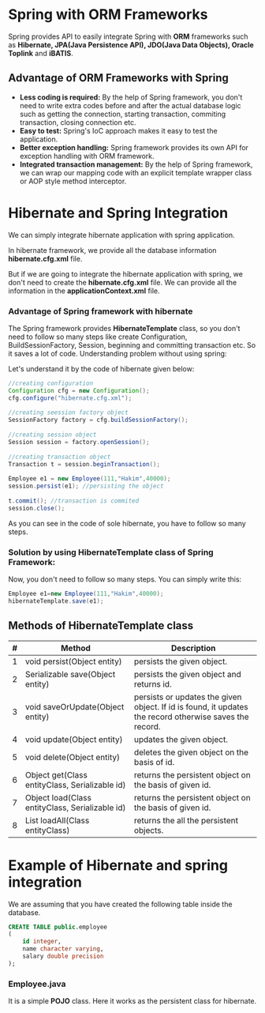 # Spring with ORM Frameworks
Spring provides API to easily integrate Spring with **ORM** frameworks such as **Hibernate, JPA(Java Persistence API), JDO(Java Data Objects), Oracle Toplink** and **iBATIS**.

## Advantage of ORM Frameworks with Spring
- **Less coding is required:** By the help of Spring framework, you don't need to write extra codes before and after the actual database logic such as getting the connection, starting transaction, commiting transaction, closing connection etc.
- **Easy to test:** Spring's IoC approach makes it easy to test the application.
- **Better exception handling:** Spring framework provides its own API for exception handling with ORM framework.
- **Integrated transaction management:** By the help of Spring framework, we can wrap our mapping code with an explicit template wrapper class or AOP style method interceptor.

# Hibernate and Spring Integration
We can simply integrate hibernate application with spring application.

In hibernate framework, we provide all the database information **hibernate.cfg.xml** file.

But if we are going to integrate the hibernate application with spring, we don't need to create the **hibernate.cfg.xml** file. We can provide all the information in the **applicationContext.xml** file.

### Advantage of Spring framework with hibernate
The Spring framework provides **HibernateTemplate** class, so you don't need to follow so many steps like create Configuration, BuildSessionFactory, Session, beginning and committing transaction etc.
So it saves a lot of code. Understanding problem without using spring:

Let's understand it by the code of hibernate given below:
```java
//creating configuration  
Configuration cfg = new Configuration();    
cfg.configure("hibernate.cfg.xml");    
    
//creating seession factory object    
SessionFactory factory = cfg.buildSessionFactory();    
    
//creating session object    
Session session = factory.openSession();    
    
//creating transaction object    
Transaction t = session.beginTransaction();    
        
Employee e1 = new Employee(111,"Hakim",40000);    
session.persist(e1); //persisting the object    
    
t.commit(); //transaction is commited    
session.close();    
```
As you can see in the code of sole hibernate, you have to follow so many steps.

### Solution by using HibernateTemplate class of Spring Framework:

Now, you don't need to follow so many steps. You can simply write this:

```java
Employee e1=new Employee(111,"Hakim",40000);    
hibernateTemplate.save(e1);  
```

## Methods of HibernateTemplate class

| # | Method | Description |
| - | ------ | ----------- |
| 1 | void persist(Object entity) |	persists the given object. |
| 2 | Serializable save(Object entity) | persists the given object and returns id. |
| 3 | void saveOrUpdate(Object entity) | persists or updates the given object. If id is found, it updates the record otherwise saves the record. |
| 4 | void update(Object entity) | updates the given object. |
| 5 | void delete(Object entity) | deletes the given object on the basis of id. |
| 6 | Object get(Class entityClass, Serializable id) | returns the persistent object on the basis of given id. |
| 7 | Object load(Class entityClass, Serializable id) | returns the persistent object on the basis of given id. |
| 8 | List loadAll(Class entityClass) | returns the all the persistent objects. |

# Example of Hibernate and spring integration
We are assuming that you have created the following table inside the database.

```sql
CREATE TABLE public.employee
(
    id integer,
    name character varying,
    salary double precision
);
```

### Employee.java
It is a simple **POJO** class. Here it works as the persistent class for hibernate.
